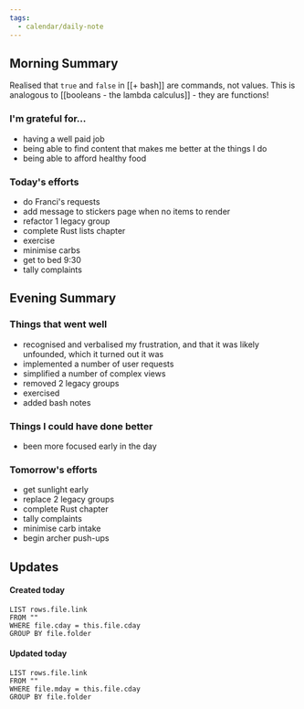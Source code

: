 ```yaml
---
tags:
  - calendar/daily-note
---
```


## Morning Summary

Realised that `true` and `false` in [[+ bash]] are commands, not values. This is analogous to  [[booleans - the lambda calculus]] - they are functions!

### I'm grateful for...

- having a well paid job
- being able to find content that makes me better at the things I do
- being able to afford healthy food

### Today's efforts

- do Franci's requests
- add message to stickers page when no items to render
- refactor 1 legacy group
- complete Rust lists chapter
- exercise
- minimise carbs
- get to bed 9:30
- tally complaints

## Evening Summary

### Things that went well

- recognised and verbalised my frustration, and that it was likely unfounded, which it turned out it was
- implemented a number of user requests
- simplified a number of complex views
- removed 2 legacy groups
- exercised
- added bash notes 

### Things I could have done better

- been more focused early in the day

### Tomorrow's efforts

- get sunlight early
- replace 2 legacy groups
- complete Rust chapter
- tally complaints
- minimise carb intake
- begin archer push-ups

## Updates

#### Created today

```dataview
LIST rows.file.link
FROM ""
WHERE file.cday = this.file.cday
GROUP BY file.folder
```

#### Updated today

```dataview
LIST rows.file.link
FROM ""
WHERE file.mday = this.file.cday
GROUP BY file.folder
```

